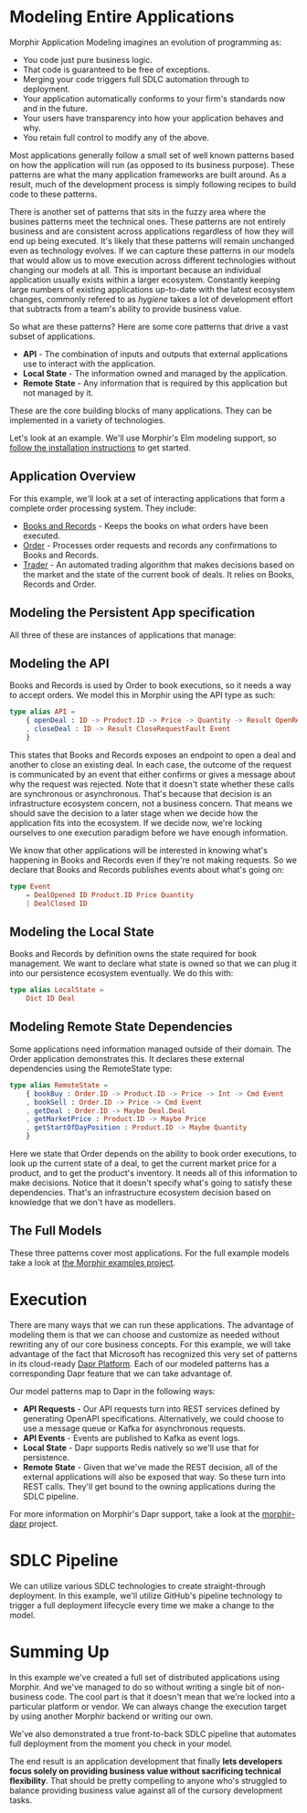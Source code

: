 # Modeling Entire Applications

Morphir Application Modeling imagines an evolution of programming as:
* You code just pure business logic.
* That code is guaranteed to be free of exceptions.
* Merging your code triggers full SDLC automation through to deployment.
* Your application automatically conforms to your firm's standards now and in the future.
* Your users have transparency into how your application behaves and why.
* You retain full control to modify any of the above.

Most applications generally follow a small set of well known patterns based on how the application will run (as opposed to its business purpose). These patterns are what the many application frameworks are built around.  As a result, much of the development process is simply following recipes to build code to these patterns.  

There is another set of patterns that sits in the fuzzy area where the busines patterns meet the technical ones.  These patterns are not entirely business and are consistent across applications regardless of how they will end up being executed.  It's likely that these patterns will remain unchanged even as technology evolves. If we can capture these patterns in our models that would allow us to move execution across different technologies without changing our models at all.  This is important because an individual application usually exists within a larger ecosystem. Constantly keeping large numbers of existing applications up-to-date with the latest ecosystem changes, commonly refered to as *hygiene* takes a lot of development effort that subtracts from a team's ability to provide business value.

So what are these patterns?  Here are some core patterns that drive a vast subset of applications.

* **API** - The combination of inputs and outputs that external applications use to interact with the application.
* **Local State** - The information owned and managed by the application.
* **Remote State** - Any information that is required by this application but not managed by it.

These are the core building blocks of many applications. They can be implemented in a variety of technologies.

Let's look at an example.  We'll use Morphir's Elm modeling support, so [follow the installation instructions](https://github.com/Morgan-Stanley/morphir-elm#installation-1) to get started.

## Application Overview
For this example, we'll look at a set of interacting applications that form a complete order processing system.  They include:

* [Books and Records](https://github.com/Morgan-Stanley/morphir-examples/tree/master/src/Morphir/Sample/Apps/BooksAndRecords) - Keeps the books on what orders have been executed.
* [Order](https://github.com/Morgan-Stanley/morphir-examples/tree/master/src/Morphir/Sample/Apps/Order) - Processes order requests and records any confirmations to Books and Records.
* [Trader](https://github.com/Morgan-Stanley/morphir-examples/tree/master/src/Morphir/Sample/Apps/Trader) - An automated trading algorithm that makes decisions based on the market and the state of the current book of deals.  It relies on Books, Records and Order.

## Modeling the Persistent App specification
All three of these are instances of applications that manage: 

## Modeling the API
Books and Records is used by Order to book executions, so it needs a way to accept orders.  We model this in Morphir using the API type as such:

```elm
type alias API =
    { openDeal : ID -> Product.ID -> Price -> Quantity -> Result OpenRequestFault Event
    , closeDeal : ID -> Result CloseRequestFault Event
    }
```
This states that Books and Records exposes an endpoint to open a deal and another to close an existing deal.  In each case, the outcome of the request is communicated by an event that either confirms or gives a message about why the request was rejected.  Note that it doesn't state whether these calls are synchronous or asynchronous.  That's because that decision is an infrastructure ecosystem concern, not a business concern.  That means we should save the decision to a later stage when we decide how the application fits into the ecosystem.  If we decide now, we're locking ourselves to one execution paradigm before we have enough information.

We know that other applications will be interested in knowing what's happening in Books and Records even if they're not making requests. So we declare that Books and Records publishes events about what's going on:

```elm
type Event
    = DealOpened ID Product.ID Price Quantity
    | DealClosed ID
```

## Modeling the Local State
Books and Records by definition owns the state required for book management.  We want to declare what state is owned so that we can plug it into our persistence ecosystem eventually.  We do this with:

```elm
type alias LocalState = 
    Dict ID Deal
```

## Modeling Remote State Dependencies
Some applications need information managed outside of their domain. The Order application demonstrates this. It declares these external dependencies using the RemoteState type:

```elm
type alias RemoteState =
    { bookBuy : Order.ID -> Product.ID -> Price -> Int -> Cmd Event
    , bookSell : Order.ID -> Price -> Cmd Event
    , getDeal : Order.ID -> Maybe Deal.Deal
    , getMarketPrice : Product.ID -> Maybe Price
    , getStartOfDayPosition : Product.ID -> Maybe Quantity
    }
```

Here we state that Order depends on the ability to book order executions, to look up the current state of a deal, to get the current market price for a product, and to get the product's inventory.  It needs all of this information to make decisions.  Notice that it doesn't specify what's going to satisfy these dependencies.  That's an infrastructure ecosystem decision based on knowledge that we don't have as modellers.

## The Full Models
These three patterns cover most applications.  For the full example models take a look at [the Morphir examples project](https://github.com/Morgan-Stanley/morphir-examples/tree/master/src/Morphir/Sample/Apps).

# Execution
There are many ways that we can run these applications. The advantage of modeling them is that we can choose and customize as needed without rewriting any of our core business concepts.  For this example, we will take advantage of the fact that Microsoft has recognized this very set of patterns in its cloud-ready [Dapr Platform](http://dapr.io).  Each of our modeled patterns has a corresponding Dapr feature that we can take advantage of.

Our model patterns map to Dapr in the following ways:

* **API Requests** - Our API requests turn into REST services defined by generating OpenAPI specifications. Alternatively, we could choose to use a message queue or Kafka for asynchronous requests.
* **API Events** - Events are published to Kafka as event logs.
* **Local State** - Dapr supports Redis natively so we'll use that for persistence.
* **Remote State** - Given that we've made the REST decision, all of the external applications will also be exposed that way.  So these turn into REST calls.  They'll get bound to the owning applications during the SDLC pipeline.

For more information on Morphir's Dapr support, take a look at the [morphir-dapr](https://github.com/Morgan-Stanley/morphir-dapr) project.

# SDLC Pipeline
We can utilize various SDLC technologies to create straight-through deployment.  In this example, we'll utilize GitHub's pipeline technology to trigger a full deployment lifecycle every time we make a change to the model.  

# Summing Up
In this example we've created a full set of distributed applications using Morphir.  And we've managed to do so without writing a single bit of non-business code.  The cool part is that it doesn't mean that we're locked into a particular platform or vendor.  We can always change the execution target by using another Morphir backend or writing our own.  

We've also demonstrated a true front-to-back SDLC pipeline that automates full deployment from the moment you check in your model.  

The end result is an application development that finally **lets developers focus solely on providing business value without sacrificing technical flexibility**.  That should be pretty compelling to anyone who's struggled to balance providing business value against all of the cursory development tasks.
